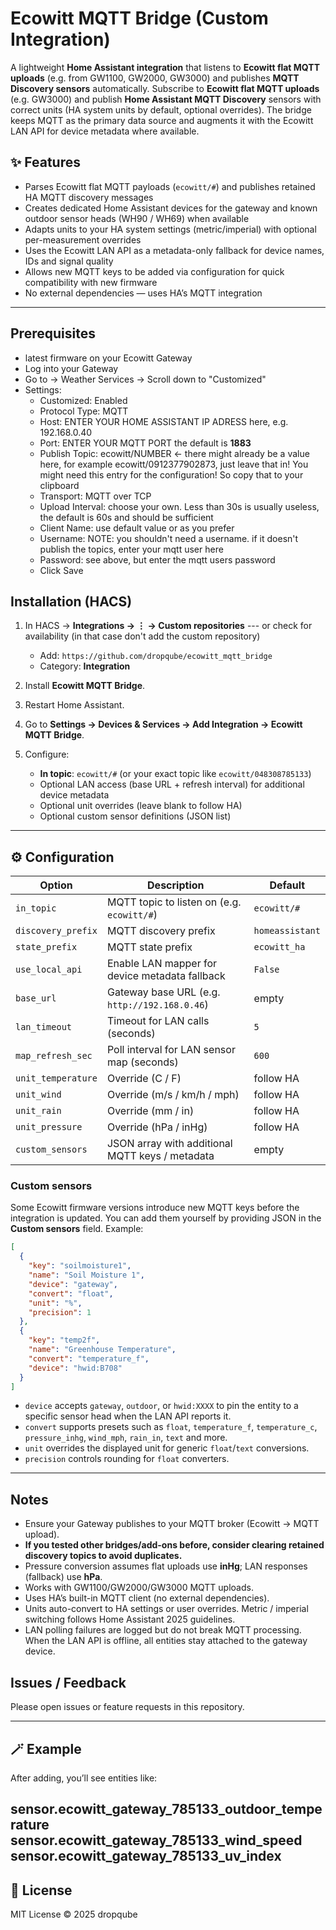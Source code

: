 # Ecowitt MQTT Bridge (Custom Integration)
A lightweight **Home Assistant integration** that listens to **Ecowitt flat MQTT uploads**
(e.g. from GW1100, GW2000, GW3000) and publishes **MQTT Discovery sensors** automatically.
Subscribe to **Ecowitt flat MQTT uploads** (e.g. GW3000) and publish **Home Assistant MQTT Discovery** sensors with correct units (HA system units by default, optional overrides). The bridge keeps MQTT as the primary data source and augments it with the Ecowitt LAN API for device metadata where available.

## ✨ Features

- Parses Ecowitt flat MQTT payloads (`ecowitt/#`) and publishes retained HA MQTT discovery messages
- Creates dedicated Home Assistant devices for the gateway and known outdoor sensor heads (WH90 / WH69) when available
- Adapts units to your HA system settings (metric/imperial) with optional per-measurement overrides
- Uses the Ecowitt LAN API as a metadata-only fallback for device names, IDs and signal quality
- Allows new MQTT keys to be added via configuration for quick compatibility with new firmware
- No external dependencies — uses HA’s MQTT integration

---
## Prerequisites

- latest firmware on your Ecowitt Gateway
- Log into your Gateway
- Go to -> Weather Services -> Scroll down to "Customized"
- Settings:
  -   Customized: Enabled
  -   Protocol Type: MQTT
  -   Host: ENTER YOUR HOME ASSISTANT IP ADRESS here, e.g. 192.168.0.40
  -   Port: ENTER YOUR MQTT PORT the default is **1883**
  -   Publish Topic: ecowitt/NUMBER <- there might already be a value here, for example ecowitt/0912377902873, just leave that in! You might need this entry for the configuration! So copy that to your clipboard
  -   Transport: MQTT over TCP
  -   Upload Interval: choose your own. Less than 30s is usually useless, the default is 60s and should be sufficient
  -   Client Name: use default value or as you prefer
  -   Username: NOTE: you shouldn't need a username. if it doesn't publish the topics, enter your mqtt user here
  -   Password: see above, but enter the mqtt users password
  -   Click Save

## Installation (HACS)
1. In HACS → **Integrations → ⋮ → Custom repositories**  --- or check for availability (in that case don't add the custom repository)

   - Add: `https://github.com/dropqube/ecowitt_mqtt_bridge`
   - Category: **Integration**
2. Install **Ecowitt MQTT Bridge**.
3. Restart Home Assistant.
4. Go to **Settings → Devices & Services → Add Integration → Ecowitt MQTT Bridge**.
5. Configure:
   - **In topic**: `ecowitt/#` (or your exact topic like `ecowitt/048308785133`)
   - Optional LAN access (base URL + refresh interval) for additional device metadata
   - Optional unit overrides (leave blank to follow HA)
   - Optional custom sensor definitions (JSON list)

---

## ⚙️ Configuration

| Option | Description | Default |
|--------|-------------|---------|
| `in_topic` | MQTT topic to listen on (e.g. `ecowitt/#`) | `ecowitt/#` |
| `discovery_prefix` | MQTT discovery prefix | `homeassistant` |
| `state_prefix` | MQTT state prefix | `ecowitt_ha` |
| `use_local_api` | Enable LAN mapper for device metadata fallback | `False` |
| `base_url` | Gateway base URL (e.g. `http://192.168.0.46`) | empty |
| `lan_timeout` | Timeout for LAN calls (seconds) | `5` |
| `map_refresh_sec` | Poll interval for LAN sensor map (seconds) | `600` |
| `unit_temperature` | Override (C / F) | follow HA |
| `unit_wind` | Override (m/s / km/h / mph) | follow HA |
| `unit_rain` | Override (mm / in) | follow HA |
| `unit_pressure` | Override (hPa / inHg) | follow HA |
| `custom_sensors` | JSON array with additional MQTT keys / metadata | empty |

### Custom sensors

Some Ecowitt firmware versions introduce new MQTT keys before the integration is updated. You can add them yourself by
providing JSON in the **Custom sensors** field. Example:

```json
[
  {
    "key": "soilmoisture1",
    "name": "Soil Moisture 1",
    "device": "gateway",
    "convert": "float",
    "unit": "%",
    "precision": 1
  },
  {
    "key": "temp2f",
    "name": "Greenhouse Temperature",
    "convert": "temperature_f",
    "device": "hwid:B708"
  }
]
```

- `device` accepts `gateway`, `outdoor`, or `hwid:XXXX` to pin the entity to a specific sensor head when the LAN API reports it.
- `convert` supports presets such as `float`, `temperature_f`, `temperature_c`, `pressure_inhg`, `wind_mph`, `rain_in`, `text`
  and more.
- `unit` overrides the displayed unit for generic `float`/`text` conversions.
- `precision` controls rounding for `float` converters.

---

## Notes
- Ensure your Gateway publishes to your MQTT broker (Ecowitt → MQTT upload).
- **If you tested other bridges/add-ons before, consider clearing retained discovery topics to avoid duplicates.**
- Pressure conversion assumes flat uploads use **inHg**; LAN responses (fallback) use **hPa**.
- Works with GW1100/GW2000/GW3000 MQTT uploads.
- Uses HA’s built-in MQTT client (no external dependencies).
- Units auto-convert to HA settings or user overrides. Metric / imperial switching follows Home Assistant 2025 guidelines.
- LAN polling failures are logged but do not break MQTT processing. When the LAN API is offline, all entities stay attached to the gateway device.

## Issues / Feedback
Please open issues or feature requests in this repository.

---

## 🪄 Example

After adding, you’ll see entities like:

sensor.ecowitt_gateway_785133_outdoor_temperature
sensor.ecowitt_gateway_785133_wind_speed
sensor.ecowitt_gateway_785133_uv_index
---

## 🧾 License


MIT License © 2025 dropqube


